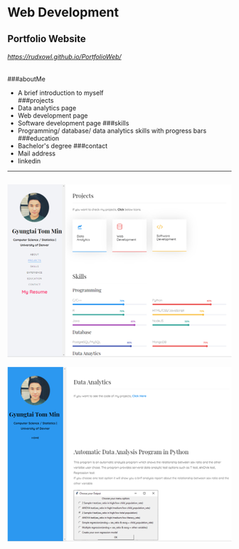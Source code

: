 # Web Development
## Portfolio Website
###### https://rudxowl.github.io/PortfolioWeb/

###aboutMe
* A brief introduction to myself  
###projects
* Data analytics page
* Web development page
* Software development page
###skills
* Programming/ database/ data analytics skills with progress bars
###education
* Bachelor's degree
###contact
* Mail address
* linkedin
------------------------------------------------------------------
![Image](https://github.com/rudxowl/PortfolioWeb/blob/master/web_dev/images/portfolioweb.PNG)
------------------------------------------------------------------
![Image](https://github.com/rudxowl/PortfolioWeb/blob/master/web_dev/images/portfolioweb2.PNG)
